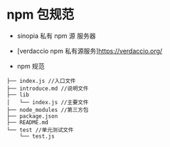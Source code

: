 # npm 包规范

- sinopia 私有 npm 源 服务器
- [verdaccio npm 私有源服务]https://verdaccio.org/

- npm 规范
```shell
├── index.js //入口文件
├── introduce.md //说明文件
├── lib
│   └── index.js //主要文件
├── node_modules //第三方包
├── package.json 
├── README.md 
└── test //单元测试文件
    └── test.js

```